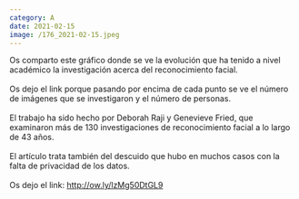 ```yaml
--- 
category: A 
date: 2021-02-15 
image: /176_2021-02-15.jpeg 
--- 
```


Os comparto este gráfico donde se ve la evolución que ha tenido a nivel académico la investigación acerca del reconocimiento facial. <br><br>Os dejo el link porque pasando por encima de cada punto se ve el número de imágenes que se investigaron y el número de personas. <br><br>El trabajo ha sido hecho por Deborah Raji y Genevieve Fried, que examinaron más de 130 investigaciones de reconocimiento facial a lo largo de 43 años.<br><br>El artículo trata también del descuido que hubo en muchos casos con la falta de privacidad de los datos. <br><br>Os dejo el link: http://ow.ly/lzMg50DtGL9